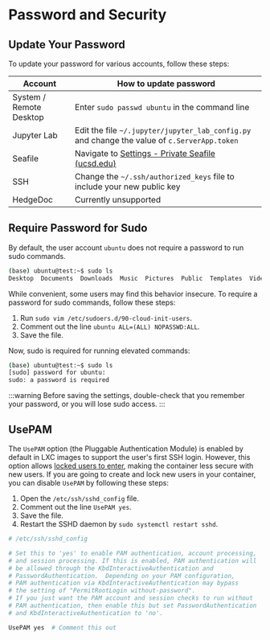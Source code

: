 # Password and Security

## Update Your Password

To update your password for various accounts, follow these steps:

| Account                 | How to update password                                       |
| ----------------------- | ------------------------------------------------------------ |
| System / Remote Desktop | Enter `sudo passwd ubuntu` in the command line               |
| Jupyter Lab             | Edit the file `~/.jupyter/jupyter_lab_config.py` and change the value of `c.ServerApp.token` |
| Seafile                 | Navigate to [Settings - Private Seafile (ucsd.edu)](http://roselab1.ucsd.edu/seafile/profile/#update-user-passwd) |
| SSH                     | Change the `~/.ssh/authorized_keys` file to include your new public key |
| HedgeDoc                | Currently unsupported                                        |

## Require Password for Sudo

By default, the user account `ubuntu` does not require a password to run sudo commands. 

```bash
(base) ubuntu@test:~$ sudo ls
Desktop  Documents  Downloads  Music  Pictures  Public  Templates  Videos  miniconda3  thinclient_drives
```

While convenient, some users may find this behavior insecure. To require a password for sudo commands, follow these steps:

1. Run `sudo vim /etc/sudoers.d/90-cloud-init-users`.
2. Comment out the line `ubuntu ALL=(ALL) NOPASSWD:ALL`.
3. Save the file.

Now, sudo is required for running elevated commands:

```bash
(base) ubuntu@test:~$ sudo ls
[sudo] password for ubuntu: 
sudo: a password is required
```

:::warning
Before saving the settings, double-check that you remember your password, or you will lose sudo access.
:::

## UsePAM

The `UsePAM` option (the Pluggable Authentication Module) is enabled by default in LXC images to support the user's first SSH login. However, this option allows [locked users to enter](https://arlimus.github.io/articles/usepam/), making the container less secure with new users. If you are going to create and lock new users in your container, you can disable `UsePAM` by following these steps:

1. Open the `/etc/ssh/sshd_config` file.
2. Comment out the line `UsePAM yes`.
3. Save the file.
4. Restart the SSHD daemon by `sudo systemctl restart sshd`.

```bash
# /etc/ssh/sshd_config

# Set this to 'yes' to enable PAM authentication, account processing,
# and session processing. If this is enabled, PAM authentication will
# be allowed through the KbdInteractiveAuthentication and
# PasswordAuthentication.  Depending on your PAM configuration,
# PAM authentication via KbdInteractiveAuthentication may bypass
# the setting of "PermitRootLogin without-password".
# If you just want the PAM account and session checks to run without
# PAM authentication, then enable this but set PasswordAuthentication
# and KbdInteractiveAuthentication to 'no'.

UsePAM yes  # Comment this out
```

